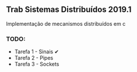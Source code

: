 ## Trab Sistemas Distribuídos 2019.1

Implementação de mecanismos distribuídos em  c

### TODO:

- Tarefa 1 - Sinais ✔
- Tarefa 2 - Pipes
- Tarefa 3 - Sockets
